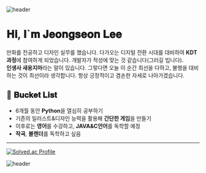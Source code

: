 ![header](https://capsule-render.vercel.app/api?type=waving&color=0:8f9ed1,100:d4938b&_&height=200&section=header)

# 𝐇𝐢, 𝐈`𝐦 𝐉𝐞𝐨𝐧𝐠𝐬𝐞𝐨𝐧 𝐋𝐞𝐞
만화를 전공하고 디자인 실무를 했습니다. 다가오는 디지털 전환 시대를 대비하여 **KDT 과정**에 참여하게 되었습니다. 개발자가 적성에 맞는 것 같습니다(그러길 빕니다). <br> **인생사 새옹지마**라는 말이 있습니다. 그렇다면 오늘 이 순간 최선을 다하고, 불행을 대비하는 것이 최선이라 생각합니다. 항상 긍정적이고 겸손한 자세로 나아가겠습니다.

## 📝 𝐁𝐮𝐜𝐤𝐞𝐭 𝐋𝐢𝐬𝐭
- 6개월 동안 **Python**을 열심히 공부하기
- 기존의 일러스트&디자인 능력을 활용해 **간단한 게임**을 만들기
- 이후로는 **영어**를 수강하고, **JAVA&C언어**를 독학할 예정
- **작곡**, **블렌더**를 독학하고 싶음
***

[![Solved.ac Profile](http://mazassumnida.wtf/api/v2/generate_badge?boj=atumes)](https://solved.ac/atumes/)

![header](https://capsule-render.vercel.app/api?type=waving&color=0:8f9ed1,100:d4938b&_&height=200&section=footer)
